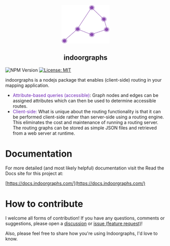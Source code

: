 
<p align="center">
<img src="./src/images/graph.png" alt="Description" width="150" height="120">
</p>

<h2 align="center">indoorgraphs</h2>

![NPM Version](https://img.shields.io/npm/v/indoorgraphs) 
[![License: MIT](https://img.shields.io/badge/License-MIT-yellow.svg)](https://opensource.org/licenses/MIT)  

indoorgraphs is a nodejs package that enables (client-side) routing in your mapping application.

- <span style="color: rgb(112, 38, 185);">Attribute-based queries (accessible)</span>: Graph nodes and edges can be assigned attributes which can then be used to determine accessible routes.
- <span style="color: rgb(112, 38, 185);">Client-side:</span> What is unique about the routing functionality is that it can be performed client-side rather than server-side using a routing engine. This eliminates the cost and maintenance of running a routing server. The routing graphs can be stored as simple JSON files and retrieved from a web server at runtime.

# Documentation

For more detailed (and most likely helpful) documentation visit the Read the Docs site for this project at:

[https://docs.indoorgraphs.com/](https://docs.indoorgraphs.com/)

# How to contribute
I welcome all forms of contribution! If you have any questions, comments or suggestions, please open a [discussion](https://github.com/dmenneck/routing-package/discussions/new/choose) or [issue (feature request)](https://github.com/dmenneck/routing-package/issues/new/choose)!

Also, please feel free to share how you're using Indoorgraphs, I'd love to know. 
